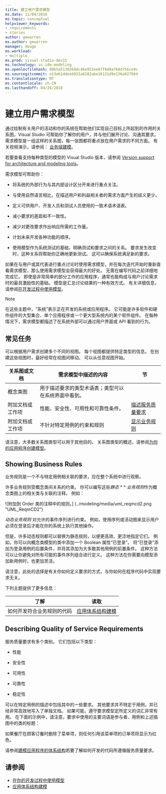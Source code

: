 ```yaml
---
title: 建立用户需求模型
ms.date: 11/04/2016
ms.topic: conceptual
helpviewer_keywords:
- requirements
- stories
author: gewarren
ms.author: gewarren
manager: douge
ms.workload:
- multiple
ms.prod: visual-studio-dev15
ms.technology: vs-ide-modeling
ms.openlocfilehash: 89b5a5130264dc46e953ee87f048a768d756ce9c
ms.sourcegitcommit: e13e61ddea6032a8282abe16131d9e136a927984
ms.translationtype: MT
ms.contentlocale: zh-CN
ms.lasthandoff: 04/26/2018
---
```

# <a name="model-user-requirements"></a>建立用户需求模型

通过绘制有关用户的活动和你的系统在帮助他们实现自己目标上所起到的作用的关系图，Visual Studio 可帮助你了解你的用户，并与他们展开讨论、沟通其要求。 需求模型是一组这样的关系图，每一张图都将重点放在用户需求的不同方面。 有关视频演示，请参阅： [业务域建模](http://channel9.msdn.com/posts/clinted/UML-with-VS-2010-Part-3-Modeling-the-Business-Domain/)。

 若要查看支持每种类型的模型的 Visual Studio 版本，请参阅 [Version support for architecture and modeling tools](../modeling/what-s-new-for-design-in-visual-studio.md#VersionSupport)。

 需求模型可帮助你：

-   将系统的外部行为与其内部设计区分开来进行重点关注。

-   与使用自然语言相比，在描述用户和利益相关者的需求方面产生的歧义更少。

-   定义可供用户、开发人员和测试人员使用的一致术语术语表。

-   减小要求的差距和不一致性。

-   减少对更改要求作出响应所需的工作量。

-   计划未来开发各种功能的顺序。

-   使用模型作为系统测试的基础，明确测试和要求之间的关系。 要求发生改变时，这种关系将帮助你正确地更新测试。 这可以确保系统满足新的要求。

 如果在与用户或其代表进行重点讨论时使用需求模型，并在每次迭代开始时重新查看需求模型，那么使用需求模型会获得最大的好处。 无需在编写代码之前详细地完成它。 即使是非常简单的部分工作的应用程序，通常也能构成与用户讨论需求时的最具激励性的基础。 模型是汇总讨论结果的一种有效方式。 有关详细信息，请参阅[在开发过程中使用模型](../modeling/use-models-in-your-development-process.md)。

> [!NOTE]
> 在这些主题中，“系统”表示正在开发的系统或应用程序。 它可能是许多软件和硬件组件的大型集合、单个应用程序或一个更大型系统内的某个软件组件。 在每种情况下，需求模型都描述了在系统外部可以通过用户界面或 API 看到的行为。

## <a name="common-tasks"></a>常见任务

可以根据用户需求创建多个不同的视图。  每个视图都提供特定类型的信息。  在创建这些视图时，最好经常在视图间移动。 可以从任意视图开始。

|关系图或文档|需求模型中描述的内容|节|
|-------------------------|-----------------------------------------------|-------------|
|概念类图|用于描述要求的类型术语表；类型可以在系统界面中看到。||
|附加文档或工作项|性能、安全性、可用性和可靠性条件。|[描述服务质量要求](#QoSRequirements)|
|附加文档或工作项|不针对特定用例的约束和规则|[显示业务规则](#BusinessRules)|

 请注意，大多数关系图类型可以用于其他目的。 关系图类型的概述，请参阅[为你的应用程序创建模型](../modeling/create-models-for-your-app.md)。

##  <a name="BusinessRules"></a> Showing Business Rules

业务规则是一个不与特定用例相关联的要求，应在整个系统中进行观察。

 许多业务规则受概念类间关系的约束。 你可以编写这些*静态 * * 业务规则*作为概念类图上的相关类与关联的注释。 例如：

 ![附加到 Order 类的注释中的规则。] (../modeling/media/uml_reqmcd2.png "UML_ReqmCD2")

 *动态业务规则* 对允许的事件序列进行约束。 例如，使用序列或活动图来显示用户必须在登录后才能在你的系统上执行其他操作。

 但是，许多动态规则都可以替换为静态规则，以便更高效、更泛地指定它们。 例如，你可以向概念类模型的类中添加一个 Boolean 属性“已登录”。 将“已登录”添加为登录用例的后置条件，并将其添加为大多数其他用例的前置条件。 这种方法可以让你避免对所有可能的事件序列组合进行定义。 这种方法在你需要向模型添加新用例时，也更加灵活。

 请注意，此处的选择是有关你如何定义要求的方式，与你如何在程序代码中实现要求无关。

 下列主题提供了更多信息：

|了解|读取|
|--------------------|----------|
|如何开发符合业务规则的代码|[应用体系结构建模](../modeling/model-your-app-s-architecture.md)|

##  <a name="QoSRequirements"></a> Describing Quality of Service Requirements

服务质量要求有多个类别。 它们包括以下类型：

-   性能

-   安全性

-   可用性

-   可靠性

-   稳定性

可以在特定用例的描述中包括其中的一些要求。 其他要求并不特定于用例，并已经非常高效地写入了单独文档。 如果可能，遵守要求模型定所定义的词汇非常有用。 在下面的示例中，请注意，要求中使用的主要词语是参与者、用例和上述插图中的类的标题：

如果餐厅在顾客订餐时删除了菜单项，则任何引用该菜单项的订单项将显示为红色。

请参阅[建模应用程序的体系结构](../modeling/model-your-app-s-architecture.md)若要了解如何开发的代码所遵循服务质量要求。

## <a name="see-also"></a>请参阅

- [在你的开发过程中使用模型](../modeling/use-models-in-your-development-process.md)
- [应用体系结构建模](../modeling/model-your-app-s-architecture.md)
